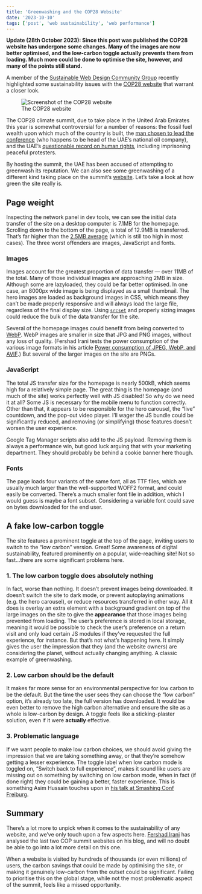 ```yaml
---
title: 'Greenwashing and the COP28 Website'
date: '2023-10-10'
tags: ['post', 'web sustainability', 'web performance']
---
```


**Update (28th October 2023): Since this post was published the COP28 website has undergone some changes. Many of the images are now better optimised, and the low-carbon toggle actually prevents them from loading. Much more could be done to optimise the site, however, and many of the points still stand.**

A member of the [Sustainable Web Design Community Group](https://www.w3.org/community/sustyweb/) recently highlighted some sustainability issues with the [COP28 website](https://www.cop28.com) that warrant a closer look.

<figure>
  <img src="/greenwashing-and-the-cop28-website_900.webp" srcset="/greenwashing-and-the-cop28-website_1600.webp 1600w, /greenwashing-and-the-cop28-website_1200.webp 1200w, /greenwashing-and-the-cop28-website_900.webp 900w, /greenwashing-and-the-cop28-website_600.webp 600w" sizes="(max-width: 1080px) 90vw, 930px" alt="Screenshot of the COP28 website">
  <figcaption>The COP28 website</figcaption>
</figure>

The COP28 climate summit, due to take place in the United Arab Emirates this year is somewhat controversial for a number of reasons: the fossil fuel wealth upon which much of the country is built, the [man chosen to lead the conference](https://www.theguardian.com/environment/2023/oct/07/meet-the-oil-man-tasked-with-saving-the-planet-cop28) (who happens to be head of the UAE’s national oil company), and the UAE’s [questionable record on human rights](https://www.amnesty.org/en/location/middle-east-and-north-africa/united-arab-emirates/report-united-arab-emirates/), including imprisoning peaceful protesters.

By hosting the summit, the UAE has been accused of attempting to greenwash its reputation. We can also see some greenwashing of a different kind taking place on the summit’s [website](https://www.cop28.com). Let’s take a look at how green the site really is.

## Page weight

Inspecting the network panel in dev tools, we can see the initial data transfer of the site on a desktop computer is 7.1MB for the homepage. Scrolling down to the bottom of the page, a total of 12.9MB is transferred. That’s far higher than the [2.5MB average](https://httparchive.org/reports/page-weight?start=2017_04_15&end=latest&view=list) (which is still too high in most cases). The three worst offenders are images, JavaScript and fonts.

### Images

Images account for the greatest proportion of data transfer — over 11MB of the total. Many of those individual images are approaching 2MB in size. Although some are lazyloaded, they could be far better optimised. In one case, an 8000px wide image is being displayed as a small thumbnail. The hero images are loaded as background images in CSS, which means they can’t be made properly responsive and will always load the large file, regardless of the final display size. Using [`srcset`](https://developer.mozilla.org/en-US/docs/Learn/HTML/Multimedia_and_embedding/Responsive_images) and properly sizing images could reduce the bulk of the data transfer for the site.

Several of the homepage images could benefit from being converted to [WebP](https://developers.google.com/speed/webp#:~:text=WebP%20is%20a%20modern%20image,that%20make%20the%20web%20faster.). WebP images are smaller in size that JPG and PNG images, without any loss of quality. (Fershad Irani tests the power consumption of the various image formats in his article [Power consumption of JPEG, WebP, and AVIF](https://fershad.com/writing/power-consumption-jpeg-webp-and-avif/).) But several of the larger images on the site are PNGs.

### JavaScript

The total JS transfer size for the homepage is nearly 500kB, which seems high for a relatively simple page. The great thing is the homepage (and much of the site) works perfectly well with JS disabled! So why do we need it at all? Some JS is necessary for the mobile menu to function correctly. Other than that, it appears to be responsible for the hero carousel, the “live” countdown, and the pop-out video player. I’ll wager the JS bundle could be significantly reduced, and removing (or simplifying) those features doesn’t worsen the user experience.

Google Tag Manager scripts also add to the JS payload. Removing them is always a performance win, but good luck arguing that with your marketing department. They should probably be behind a cookie banner here though.

### Fonts

The page loads four variants of the same font, all as TTF files, which are usually much larger than the well-supported WOFF2 format, and could easily be converted. There’s a much smaller font file in addition, which I would guess is maybe a font subset. Considering a variable font could save on bytes downloaded for the end user.

## A fake low-carbon toggle

The site features a prominent toggle at the top of the page, inviting users to switch to the “low carbon” version. Great! Some awareness of digital sustainability, featured prominently on a popular, wide-reaching site! Not so fast...there are some significant problems here.

### 1. The low carbon toggle does absolutely nothing

In fact, worse than nothing. It doesn’t prevent images being downloaded. It doesn’t switch the site to dark mode, or prevent autoplaying animations (e.g. the hero carousel), or reduce resources transferred in other way. All it does is overlay an extra element with a background gradient on top of the large images on the site to give the **appearance** that those images being prevented from loading. The user’s preference is stored in local storage, meaning it would be possible to check the user’s preference on a return visit and only load certain JS modules if they’ve requested the full experience, for instance. But that’s not what’s happening here. It simply gives the user the impression that they (and the website owners) are considering the planet, without actually changing anything. A classic example of greenwashing.

### 2. Low carbon should be the default

It makes far more sense for an environmental perspective for low carbon to be the default. But the time the user sees they can choose the “low carbon” option, it’s already too late, the full version has downloaded. It would be even better to remove the high carbon alternative and ensure the site as a whole is low-carbon by design. A toggle feels like a sticking-plaster solution, even if it were **actually** effective.

### 3. Problematic language

If we want people to make low carbon choices, we should avoid giving the impression that we are taking something away, or that they’re somehow getting a lesser experience. The toggle label when low carbon mode is toggled on, “Switch back to full experience”, makes it sound like users are missing out on something by switching on low carbon mode, when in fact (if done right) they could be gaining a better, faster experience. This is something Asim Hussain touches upon in [his talk at Smashing Conf Freiburg](https://youtu.be/Djrgi2dqWgA?si=7ywUeIPffloQ_f-c).

## Summary

There’s a lot more to unpick when it comes to the sustainability of any website, and we’ve only touch upon a few aspects here. [Fershad Irani](https://fershad.com) has analysed the last two COP summit websites on his blog, and will no doubt be able to go into a lot more detail on this one.

When a website is visited by hundreds of thousands (or even millions) of users, the carbon savings that could be made by optimising the site, or making it genuinely low-carbon from the outset could be significant. Failing to prioritise this on the global stage, while not the most problematic aspect of the summit, feels like a missed opportunity.
